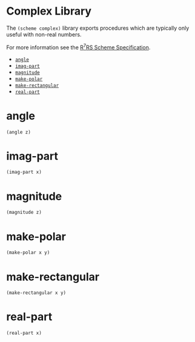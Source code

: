 # Complex Library

The `(scheme complex)` library exports procedures which are typically only useful with non-real numbers.

For more information see the [R<sup>7</sup>RS Scheme Specification](../../r7rs.pdf).

- [`angle`](#angle)
- [`imag-part`](#imag-part)
- [`magnitude`](#magnitude)
- [`make-polar`](#make-polar)
- [`make-rectangular`](#make-rectangular)
- [`real-part`](#real-part)

# angle

    (angle z)

# imag-part

    (imag-part x)

# magnitude

    (magnitude z)

# make-polar

    (make-polar x y)

# make-rectangular

    (make-rectangular x y)

# real-part

    (real-part x)

